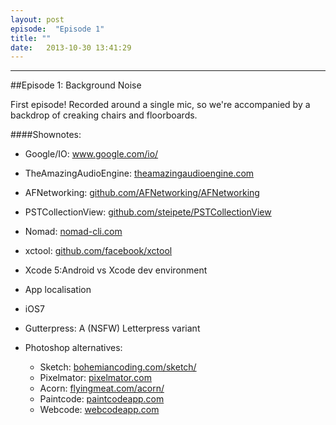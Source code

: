 ```yaml
---
layout: post
episode:  "Episode 1"
title: ""
date:   2013-10-30 13:41:29
---
```


----

##Episode 1: Background Noise

First episode! Recorded around a single mic, so we're accompanied by a backdrop of creaking chairs and floorboards.

####Shownotes:

 * Google/IO: <a href="http://www.google.com/io/">www.google.com/io/</a>
 * TheAmazingAudioEngine: <a href="http://theamazingaudioengine.com">theamazingaudioengine.com</a>
 * AFNetworking: <a href="http://github.com/AFNetworking/AFNetworking">github.com/AFNetworking/AFNetworking</a>
 * PSTCollectionView: <a href="http://github.com/steipete/PSTCollectionView‎">github.com/steipete/PSTCollectionView‎</a>
 * Nomad: <a href="http://nomad-cli.com">nomad-cli.com</a>
 * xctool: <a href="http://github.com/facebook/xctool">github.com/facebook/xctool</a>
 * Xcode 5:Android vs Xcode dev environment
 * App localisation
 * iOS7
 * Gutterpress: A (NSFW) Letterpress variant

 * Photoshop alternatives:
   * Sketch: <a href="http://www.bohemiancoding.com/sketch/">bohemiancoding.com/sketch/</a>
   * Pixelmator: <a href="http://www.pixelmator.com">pixelmator.com</a>
   * Acorn: <a href="http://www.flyingmeat.com/acorn/">flyingmeat.com/acorn/</a>
   * Paintcode: <a href="http://www.paintcodeapp.com">paintcodeapp.com</a>
   * Webcode: <a href="http://www.webcodeapp.com">webcodeapp.com</a>
